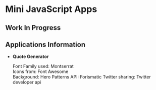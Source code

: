 # Mini JavaScript Apps

## Work In Progress

## Applications Information

- **Quote Generator**

	Font Family used: Montserrat  
	Icons from: Font Awesome  
	Background: Hero Patterns
	API: Forismatic
	Twitter sharing: Twitter developer api